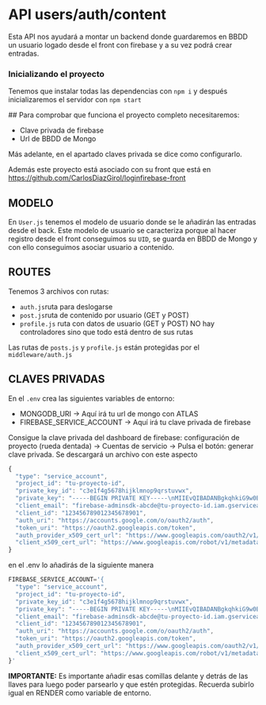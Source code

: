 # API users/auth/content

Esta API nos ayudará a montar un backend donde guardaremos en BBDD un usuario logado desde el front con firebase y a su vez podrá crear entradas.

### Inicializando el proyecto
Tenemos que instalar todas las dependencias con `npm i` y después inicializaremos el servidor con `npm start`

## Para comprobar que funciona el proyecto completo necesitaremos:
- Clave privada de firebase
- Url de BBDD de Mongo

Más adelante, en el apartado claves privada se dice como configurarlo.

Además este proyecto está asociado con su front que está en https://github.com/CarlosDiazGirol/loginfirebase-front


## MODELO
En `User.js` tenemos el modelo de usuario donde se le añadirán las entradas desde el back. Este modelo de usuario se caracteriza porque al hacer registro desde el front conseguimos su `UID`, se guarda en BBDD de Mongo y con ello conseguimos asociar usuario a contenido.

## ROUTES
Tenemos 3 archivos con rutas:
- `auth.js`ruta para deslogarse
- `post.js`ruta de contenido por usuario (GET y POST)
- `profile.js` ruta con datos de usuario (GET y POST)
NO hay controladores sino que todo está dentro de sus rutas

Las rutas de `posts.js` y `profile.js` están protegidas por el `middleware/auth.js`

## CLAVES PRIVADAS
En el `.env` crea las siguientes variables de entorno:
- MONGODB_URI -> Aquí irá tu url de mongo con ATLAS
- FIREBASE_SERVICE_ACCOUNT -> Aquí irá tu clave privada de firebase

Consigue la clave privada del dashboard de firebase:
configuración de proyecto (rueda dentada) -> Cuentas de servicio -> Pulsa el botón: generar clave privada.
Se descargará un archivo con este aspecto

```js
{
  "type": "service_account",
  "project_id": "tu-proyecto-id",
  "private_key_id": "c3e1f4g5678hijklmnop9qrstuvwx",
  "private_key": "-----BEGIN PRIVATE KEY-----\nMIIEvQIBADANBgkqhkiG9w0BAQEFAASCBKcwggSjAgEAAoIBAQDpG...\n-----END PRIVATE KEY-----\n",
  "client_email": "firebase-adminsdk-abcde@tu-proyecto-id.iam.gserviceaccount.com",
  "client_id": "123456789012345678901",
  "auth_uri": "https://accounts.google.com/o/oauth2/auth",
  "token_uri": "https://oauth2.googleapis.com/token",
  "auth_provider_x509_cert_url": "https://www.googleapis.com/oauth2/v1/certs",
  "client_x509_cert_url": "https://www.googleapis.com/robot/v1/metadata/x509/firebase-adminsdk-abcde%40tu-proyecto-id.iam.gserviceaccount.com"
}
```

en el .env lo añadirás de la siguiente manera

```js
FIREBASE_SERVICE_ACCOUNT='{
  "type": "service_account",
  "project_id": "tu-proyecto-id",
  "private_key_id": "c3e1f4g5678hijklmnop9qrstuvwx",
  "private_key": "-----BEGIN PRIVATE KEY-----\nMIIEvQIBADANBgkqhkiG9w0BAQEFAASCBKcwggSjAgEAAoIBAQDpG...\n-----END PRIVATE KEY-----\n",
  "client_email": "firebase-adminsdk-abcde@tu-proyecto-id.iam.gserviceaccount.com",
  "client_id": "123456789012345678901",
  "auth_uri": "https://accounts.google.com/o/oauth2/auth",
  "token_uri": "https://oauth2.googleapis.com/token",
  "auth_provider_x509_cert_url": "https://www.googleapis.com/oauth2/v1/certs",
  "client_x509_cert_url": "https://www.googleapis.com/robot/v1/metadata/x509/firebase-adminsdk-abcde%40tu-proyecto-id.iam.gserviceaccount.com"
}'
```

**IMPORTANTE:**
Es importante añadir esas comillas delante y detrás de las llaves para luego poder parsearlo y que estén protegidas. Recuerda subirlo igual en RENDER como variable de entorno.
